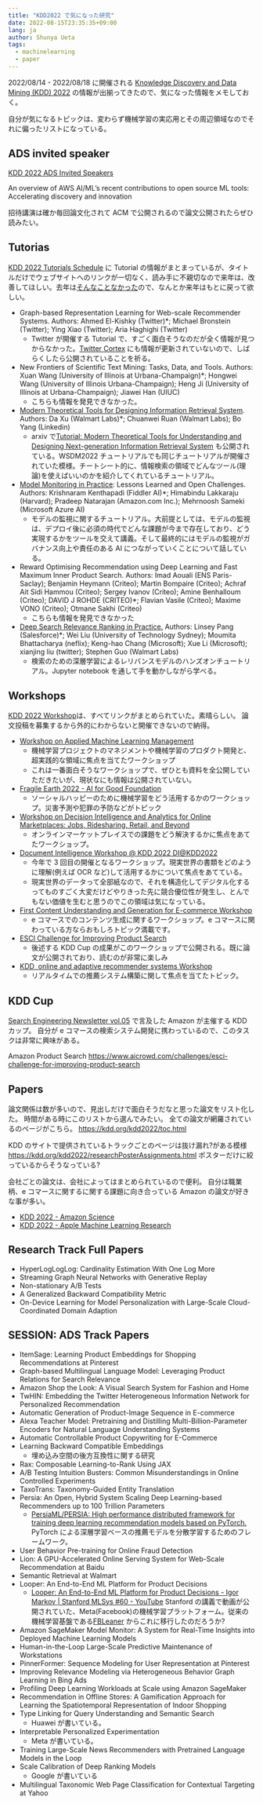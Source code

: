 ```yaml
---
title: "KDD2022 で気になった研究"
date: 2022-08-15T23:35:35+09:00
lang: ja
author: Shunya Ueta
tags:
  - machinelearning
  - paper
---
```


2022/08/14 - 2022/08/18 に開催される [Knowledge Discovery and Data Mining (KDD) 2022](https://kdd.org/kdd2022/index.html) の情報が出揃ってきたので、気になった情報をメモしておく。

自分が気になるトピックは、変わらず機械学習の実応用とその周辺領域なのでそれに偏ったリストになっている。

## ADS invited speaker

[KDD 2022 ADS Invited Speakers](https://kdd.org/kdd2022/ADSSpeaker.html)

An overview of AWS AI/ML’s recent contributions to open source ML tools: Accelerating discovery and innovation

招待講演は確か毎回論文化されて ACM で公開されるので論文公開されたらぜひ読みたい。

## Tutorias

[KDD 2022 Tutorials Schedule](https://www.appsheet.com/start/52fdb507-2f8c-41d8-a982-b6bd18933ba8#appName=KDD2022TutorialsRoomFinal-1001136659&group=%5B%5D&sort=%5B%5D&table=KDD2022Tutorial0716&view=KDD+2022+Tutorials) に Tutorial の情報がまとまっているが、タイトルだけでウェブサイトへのリンクが一切なく、読み手に不親切なので来年は、改善してほしい。去年は[そんなことなかった](https://kdd.org/kdd2021/tutorials)ので、なんとか来年はもとに戻って欲しい。

- Graph-based Representation Learning for Web-scale Recommender Systems. Authors: Ahmed El-Kishky (Twitter)\*; Michael Bronstein (Twitter); Ying Xiao (Twitter); Aria Haghighi (Twitter)
  - Twitter が開催する Tutorial で、すごく面白そうなのだが全く情報が見つからなかった。[Twitter Cortex](https://cortex.twitter.com/en.html) にも情報が更新されていないので、しばらくしたら公開されていることを祈る。
- New Frontiers of Scientific Text Mining: Tasks, Data, and Tools. Authors: Xuan Wang (University of Illinois at Urbana-Champaign)\*; Hongwei Wang (University of Illinois Urbana-Champaign); Heng Ji (University of Illinois at Urbana-Champaign); Jiawei Han (UIUC)
  - こちらも情報を発見できなかった。
- [Modern Theoretical Tools for Designing Information Retrieval System](https://moderntoolsfornextgenirs.github.io/). Authors: Da Xu (Walmart Labs)\*; Chuanwei Ruan (Walmart Labs); Bo Yang (Linkedin)
  - arxiv で[Tutorial: Modern Theoretical Tools for Understanding and Designing Next-generation Information Retrieval System](https://arxiv.org/abs/2203.13962) も公開されている。WSDM2022 チュートリアルでも同じチュートリアルが開催されていた模様。チートシート的に、情報検索の領域でどんなツール(理論)を使えばいいのかを紹介してくれているチュートリアル。
- [Model Monitoring in Practice](https://sites.google.com/view/model-monitoring-tutorial): Lessons Learned and Open Challenges. Authors: Krishnaram Kenthapadi (Fiddler AI)\*; Himabindu Lakkaraju (Harvard); Pradeep Natarajan (Amazon.com Inc.); Mehrnoosh Sameki (Microsoft Azure AI)
  - モデルの監視に関するチュートリアル。大前提としては、モデルの監視は、デプロイ後に必須の時代でどんな課題が今まで存在しており、どう実現するかをツールを交えて講義。そして最終的にはモデルの監視がガバナンス向上や責任のある AI につながっていくことについて話している。
- Reward Optimising Recommendation using Deep Learning and Fast Maximum Inner Product Search. Authors: Imad Aouali (ENS Paris-Saclay); Benjamin Heymann (Criteo); Martin Bompaire (Criteo); Achraf Ait Sidi Hammou (Criteo); Sergey Ivanov (Criteo); Amine Benhalloum (Criteo); DAVID J ROHDE (CRITEO)\*; Flavian Vasile (Criteo); Maxime VONO (Criteo); Otmane Sakhi (Criteo)
  - こちらも情報を発見できなかった
- [Deep Search Relevance Ranking in Practice.](https://dlranking.github.io/dlrr/) Authors: Linsey Pang (Salesforce)\*; Wei Liu (University of Technology Sydney); Moumita Bhattacharya (neflix); Keng-hao Chang (Microsoft); Xue Li (Microsoft); xianjing liu (twitter); Stephen Guo (Walmart Labs)
  - 検索のための深層学習によるレリバンスモデルのハンズオンチュートリアル。Jupyter notebook を通して手を動かしながら学べる。

## Workshops

[KDD 2022 Workshop](https://kdd.org/kdd2022/workshop.html)は、すべてリンクがまとめられていた。素晴らしい。
論文投稿を募集するから外的にわからないと開催できないので納得。

- [Workshop on Applied Machine Learning Management](https://wamlm-kdd.github.io/2022/)
  - 機械学習プロジェクトのマネジメントや機械学習のプロダクト開発と、超実践的な領域に焦点を当てたワークショップ
  - これは一番面白そうなワークショップで、ぜひとも資料を全公開していただきたいが、現状なにも情報は公開されていない。
- [Fragile Earth 2022 \- AI for Good Foundation](https://ai4good.org/fragile-earth-2022/)
  - ソーシャルハッピーのために機械学習をどう活用するかのワークショップ。災害予測や犯罪の予防などがトピック
- [Workshop on Decision Intelligence and Analytics for Online Marketplaces: Jobs, Ridesharing, Retail, and Beyond](https://sites.google.com/view/kdd22onlinemarketplaces)
  - オンラインマーケットプレイスでの課題をどう解決するかに焦点をあてたワークショップ。
- [Document Intelligence Workshop @ KDD 2022 DI@KDD2022](https://document-intelligence.github.io/DI-2022/)
  - 今年で 3 回目の開催となるワークショップ。現実世界の書類をどのように理解(例えば OCR など)して活用するかについて焦点をあてている。
  - 現実世界のデータって全部紙なので、それを構造化してデジタル化するってものすごく大変だけどやりきった先に競合優位性が発生し、とんでもない価値を生むと思うのでこの領域は気になっている。
- [First Content Understanding and Generation for E-commerce Workshop](https://content-generation.github.io/workshop/)
  - e コマースでのコンテンツ生成に関するワークショップ。e コマースに関わっている方ならおもしろトピック満載です。
- [ESCI Challenge for Improving Product Search](https://amazonkddcup.github.io/)
  - 後述する KDD Cup の成果がこのワークショップで公開される。既に論文が公開されており、読むのが非常に楽しみ
- [KDD  online and adaptive recommender systems Workshop](https://oars-workshop.github.io/)
  - リアルタイムでの推薦システム構築に関して焦点を当てたトピック。

## KDD Cup

[Search Engineering Newsletter vol.05](:/58287871c6a94f2581e856e6c6fb55f2) で言及した Amazon が主催する KDD カップ。
自分が e コマースの検索システム開発に携わっているので、このタスクは非常に興味がある。

Amazon Product Search
https://www.aicrowd.com/challenges/esci-challenge-for-improving-product-search

## Papers

論文関係は数が多いので、見出しだけで面白そうだなと思った論文をリスト化した。
時間がある時にこのリストから選んでみたい。
全ての論文が網羅されているのページがこちら。
https://kdd.org/kdd2022/toc.html

KDD のサイトで提供されているトラックごとのページは抜け漏れ?がある模様
https://kdd.org/kdd2022/researchPosterAssignments.html
ポスターだけに絞っているからそうなっている?

会社ごとの論文は、会社によってはまとめられているので便利。
自分は職業柄、e コマースに関するに関する課題に向き合っている Amazon の論文が好きな事が多い。

- [KDD 2022 \- Amazon Science](https://www.amazon.science/conferences-and-events/kdd-2022)
- [KDD 2022 \- Apple Machine Learning Research](https://machinelearning.apple.com/updates/apple-at-kdd-2022)

## Research Track Full Papers

- HyperLogLogLog: Cardinality Estimation With One Log More
- Streaming Graph Neural Networks with Generative Replay
- Non-stationary A/B Tests
- A Generalized Backward Compatibility Metric
- On-Device Learning for Model Personalization with Large-Scale Cloud-Coordinated Domain Adaption

## SESSION: ADS Track Papers

- ItemSage: Learning Product Embeddings for Shopping Recommendations at Pinterest
- Graph-based Multilingual Language Model: Leveraging Product Relations for Search Relevance
- Amazon Shop the Look: A Visual Search System for Fashion and Home
- TwHIN: Embedding the Twitter Heterogeneous Information Network for Personalized Recommendation
- Automatic Generation of Product-Image Sequence in E-commerce
- Alexa Teacher Model: Pretraining and Distilling Multi-Billion-Parameter Encoders for Natural Language Understanding Systems
- Automatic Controllable Product Copywriting for E-Commerce
- Learning Backward Compatible Embeddings
  - 埋め込み空間の後方互換性に関する研究
- Rax: Composable Learning-to-Rank Using JAX
- A/B Testing Intuition Busters: Common Misunderstandings in Online Controlled Experiments
- TaxoTrans: Taxonomy-Guided Entity Translation
- Persia: An Open, Hybrid System Scaling Deep Learning-based Recommenders up to 100 Trillion Parameters
  - [PersiaML/PERSIA: High performance distributed framework for training deep learning recommendation models based on PyTorch\.](https://github.com/PersiaML/PERSIA) PyTorch による深層学習ベースの推薦モデルを分散学習するためのフレームワーク。
- User Behavior Pre-training for Online Fraud Detection
- Lion: A GPU-Accelerated Online Serving System for Web-Scale Recommendation at Baidu
- Semantic Retrieval at Walmart
- Looper: An End-to-End ML Platform for Product Decisions
  - [Looper: An End\-to\-End ML Platform for Product Decisions \- Igor Markov \| Stanford MLSys \#60 \- YouTube](https://www.youtube.com/watch?v=UAZHJK9VWPY) Stanford の講義で動画が公開されていた、Meta(Facebook)の機械学習プラットフォーム。従来の機械学習基盤である[FBLeaner](https://shunyaueta.com/posts/2018-04-09/) からこれに移行したのだろうか?
- Amazon SageMaker Model Monitor: A System for Real-Time Insights into Deployed Machine Learning Models
- Human-in-the-Loop Large-Scale Predictive Maintenance of Workstations
- PinnerFormer: Sequence Modeling for User Representation at Pinterest
- Improving Relevance Modeling via Heterogeneous Behavior Graph Learning in Bing Ads
- Profiling Deep Learning Workloads at Scale using Amazon SageMaker
- Recommendation in Offline Stores: A Gamification Approach for Learning the Spatiotemporal Representation of Indoor Shopping
- Type Linking for Query Understanding and Semantic Search
  - Huawei が書いている。
- Interpretable Personalized Experimentation
  - Meta が書いている。
- Training Large-Scale News Recommenders with Pretrained Language Models in the Loop
- Scale Calibration of Deep Ranking Models
  - Google が書いている
- Multilingual Taxonomic Web Page Classification for Contextual Targeting at Yahoo
